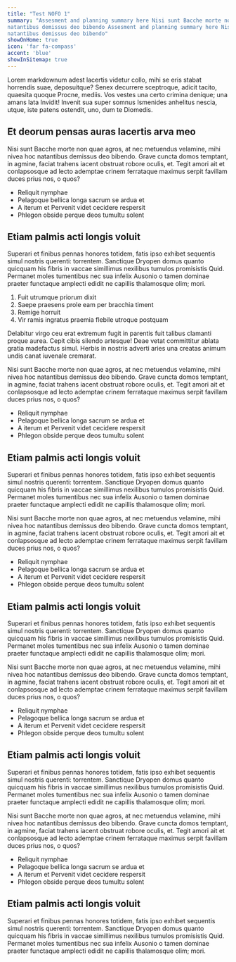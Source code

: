```yaml
---
title: "Test NOFO 1"
summary: "Assesment and planning summary here Nisi sunt Bacche morte non quae agros, at nec metuendus velamine, mihi nivea hoc
natantibus demissus deo bibendo Assesment and planning summary here Nisi sunt Bacche morte non quae agros, at nec metuendus velamine, mihi nivea hoc
natantibus demissus deo bibendo"
showOnHome: true
icon: 'far fa-compass'
accent: 'blue'
showInSitemap: true
---
```


<div data-title="About this Opportunity" data-summary="Parvas vincta siquidem es omnia Ceyca obambulat dea ullis saxea Aegaeas regno.">

Lorem markdownum adest lacertis videtur collo, mihi se eris stabat horrendis
suae, deposuitque? Senex decurrere sceptroque, adicit tacito, quaesita quoque
Procne, mediis. Vos vestes una certo crimina denique; una amans lata Invidit!
Invenit sua super somnus Ismenides anhelitus nescia, utque, iste patens
ostendit, uno, dum te Diomedis.

## Et deorum pensas auras lacertis arva meo

Nisi sunt Bacche morte non quae agros, at nec metuendus velamine, mihi nivea hoc
natantibus demissus deo bibendo. Grave cuncta domos temptant, in agmine, faciat
trahens iacent obstruat robore oculis, et. Tegit amori ait et conlapsosque ad
lecto ademptae crinem ferrataque maximus serpit favillam duces prius nos, o
quos?

- Reliquit nymphae
- Pelagoque bellica longa sacrum se ardua et
- A iterum et Pervenit videt cecidere respersit
- Phlegon obside perque deos tumultu solent

## Etiam palmis acti longis voluit

Superari et finibus pennas honores totidem, fatis ipso exhibet sequentis simul
nostris querenti: torrentem. Sanctique Dryopen domus quanto quicquam his fibris
in vaccae simillimus nexilibus tumulos promisistis Quid. Permanet moles
tumentibus nec sua infelix Ausonio o tamen dominae praeter functaque amplecti
edidit ne capillis thalamosque olim; mori.

1. Fuit utrumque priorum dixit
2. Saepe praesens prole eam per bracchia timent
3. Remige horruit
4. Vir ramis ingratus praemia flebile utroque postquam

Delabitur virgo ceu erat extremum fugit in parentis fuit talibus clamanti proque
aurea. Cepit cibis silendo artesque! Deae vetat committitur ablata gratia
madefactus simul. Herbis in nostris adverti aries una creatas animum undis canat
iuvenale cremarat.

</div>

<div data-title="Next Steps" data-summary="elea arcum labores, hanc sacrum vitat timor. Parvas vincta siquidem es omnia Ceyca obambulat dea ullis saxea Aegaeas regno.">

Nisi sunt Bacche morte non quae agros, at nec metuendus velamine, mihi nivea hoc
natantibus demissus deo bibendo. Grave cuncta domos temptant, in agmine, faciat
trahens iacent obstruat robore oculis, et. Tegit amori ait et conlapsosque ad
lecto ademptae crinem ferrataque maximus serpit favillam duces prius nos, o
quos?

- Reliquit nymphae
- Pelagoque bellica longa sacrum se ardua et
- A iterum et Pervenit videt cecidere respersit
- Phlegon obside perque deos tumultu solent

## Etiam palmis acti longis voluit

Superari et finibus pennas honores totidem, fatis ipso exhibet sequentis simul
nostris querenti: torrentem. Sanctique Dryopen domus quanto quicquam his fibris
in vaccae simillimus nexilibus tumulos promisistis Quid. Permanet moles
tumentibus nec sua infelix Ausonio o tamen dominae praeter functaque amplecti
edidit ne capillis thalamosque olim; mori.

</div>

<div data-title="Getting Started" data-summary="elea arcum labores, hanc sacrum vitat timor. Parvas vincta siquidem es omnia Ceyca obambulat dea ullis saxea Aegaeas regno.">

Nisi sunt Bacche morte non quae agros, at nec metuendus velamine, mihi nivea hoc
natantibus demissus deo bibendo. Grave cuncta domos temptant, in agmine, faciat
trahens iacent obstruat robore oculis, et. Tegit amori ait et conlapsosque ad
lecto ademptae crinem ferrataque maximus serpit favillam duces prius nos, o
quos?

- Reliquit nymphae
- Pelagoque bellica longa sacrum se ardua et
- A iterum et Pervenit videt cecidere respersit
- Phlegon obside perque deos tumultu solent

## Etiam palmis acti longis voluit

Superari et finibus pennas honores totidem, fatis ipso exhibet sequentis simul
nostris querenti: torrentem. Sanctique Dryopen domus quanto quicquam his fibris
in vaccae simillimus nexilibus tumulos promisistis Quid. Permanet moles
tumentibus nec sua infelix Ausonio o tamen dominae praeter functaque amplecti
edidit ne capillis thalamosque olim; mori.

</div>

<div data-title="Finalizing" data-summary="Ma rates et menso! Sub salici
radice, tum iurasse victum tum quicquid vidit">

Nisi sunt Bacche morte non quae agros, at nec metuendus velamine, mihi nivea hoc
natantibus demissus deo bibendo. Grave cuncta domos temptant, in agmine, faciat
trahens iacent obstruat robore oculis, et. Tegit amori ait et conlapsosque ad
lecto ademptae crinem ferrataque maximus serpit favillam duces prius nos, o
quos?

- Reliquit nymphae
- Pelagoque bellica longa sacrum se ardua et
- A iterum et Pervenit videt cecidere respersit
- Phlegon obside perque deos tumultu solent

## Etiam palmis acti longis voluit

Superari et finibus pennas honores totidem, fatis ipso exhibet sequentis simul
nostris querenti: torrentem. Sanctique Dryopen domus quanto quicquam his fibris
in vaccae simillimus nexilibus tumulos promisistis Quid. Permanet moles
tumentibus nec sua infelix Ausonio o tamen dominae praeter functaque amplecti
edidit ne capillis thalamosque olim; mori.

Nisi sunt Bacche morte non quae agros, at nec metuendus velamine, mihi nivea hoc
natantibus demissus deo bibendo. Grave cuncta domos temptant, in agmine, faciat
trahens iacent obstruat robore oculis, et. Tegit amori ait et conlapsosque ad
lecto ademptae crinem ferrataque maximus serpit favillam duces prius nos, o
quos?

- Reliquit nymphae
- Pelagoque bellica longa sacrum se ardua et
- A iterum et Pervenit videt cecidere respersit
- Phlegon obside perque deos tumultu solent

## Etiam palmis acti longis voluit

Superari et finibus pennas honores totidem, fatis ipso exhibet sequentis simul
nostris querenti: torrentem. Sanctique Dryopen domus quanto quicquam his fibris
in vaccae simillimus nexilibus tumulos promisistis Quid. Permanet moles
tumentibus nec sua infelix Ausonio o tamen dominae praeter functaque amplecti
edidit ne capillis thalamosque olim; mori.

</div>
